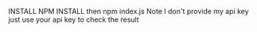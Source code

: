 INSTALL NPM INSTALL 
then npm index.js
Note 
I don't provide my api key just use your api key to check the result
